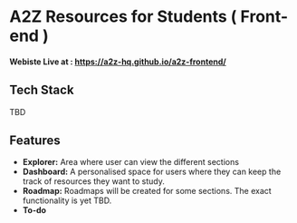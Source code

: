 # A2Z Resources for Students ( Front-end ) 

#### Webiste Live at : https://a2z-hq.github.io/a2z-frontend/

## Tech Stack 
TBD

## Features
- **Explorer:** Area where user can view the different sections
- **Dashboard:** A personalised space for users where they can keep the track of resources they want to study.
- **Roadmap:** Roadmaps will be created for some sections. The exact functionality is yet TBD.
- **To-do**
